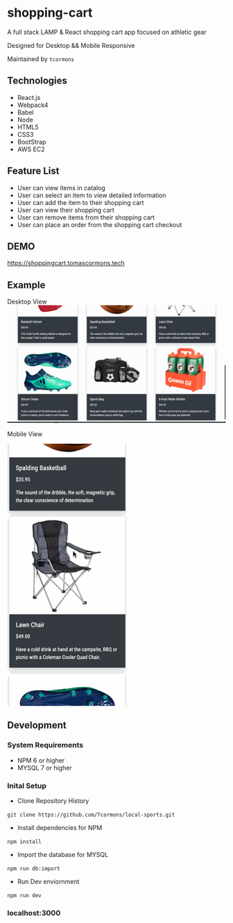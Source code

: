 # shopping-cart

A full stack LAMP & React shopping cart app focused on athletic gear

Designed for Desktop && Mobile Responsive

Maintained by `tcormons`

## Technologies
- React.js
- Webpack4
- Babel
- Node
- HTML5
- CSS3
- BootStrap
- AWS EC2

## Feature List
- User can view items in catalog
- User can select an item to view detailed information
- User can add the item to their shopping cart
- User can view their shopping cart
- User can remove items from their shopping cart
- User can place an order from the shopping cart checkout

## DEMO
https://shoppingcart.tomascormons.tech

## Example
Desktop View
![ShoppingCart](./server/public/images/example/ShoppingCartDemo.gif)

Mobile View

![ShoppingCart](./server/public/images/example/ShoppingCartDemoMobile.gif)

## Development
### System Requirements
- NPM 6 or higher
- MYSQL 7 or higher

### Inital Setup
- Clone Repository History

`git clone https://github.com/Tcormons/local-sports.git`

- Install dependencies for NPM

`npm install`

- Import the database for MYSQL

`npm run db:import`

- Run Dev enviornment

`npm run dev`

### localhost:3000
